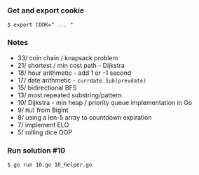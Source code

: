 ### __Get and export cookie__

`$ export COOK=" ... "`

### __Notes__
- 33/ coin chain / knapsack problem
- 21/ shortest / min cost path - Dijkstra
- 18/ hour arithmetic - add 1 or -1 second
- 17/ date arithmetic - `currdate.Sub(prevdate)` 
- 15/ bidirectional BFS
- 13/ most repeated substring/pattern
- 10/ Dijkstra - min heap / priority queue implementation in Go
- 9/ `Mul` from BigInt
- 8/ using a len-5 array to countdown expiration
- 7/ implement ELO
- 5/ rolling dice OOP

### __Run solution #10__

`$ go run 10.go 10_helper.go`
